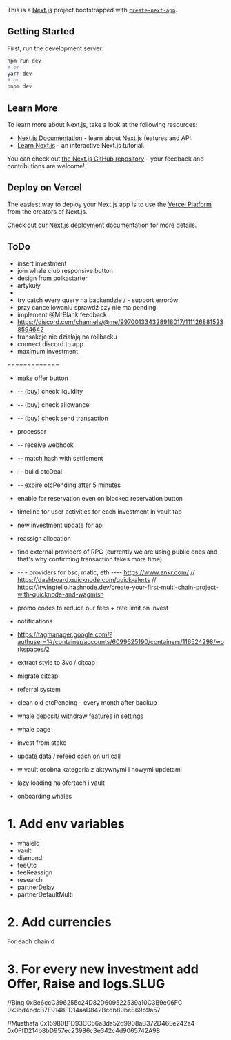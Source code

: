 This is a [Next.js](https://nextjs.org/) project bootstrapped with [`create-next-app`](https://github.com/vercel/next.js/tree/canary/packages/create-next-app).

## Getting Started

First, run the development server:

```bash
npm run dev
# or
yarn dev
# or
pnpm dev
```

## Learn More

To learn more about Next.js, take a look at the following resources:

- [Next.js Documentation](https://nextjs.org/docs) - learn about Next.js features and API.
- [Learn Next.js](https://nextjs.org/learn) - an interactive Next.js tutorial.

You can check out [the Next.js GitHub repository](https://github.com/vercel/next.js/) - your feedback and contributions are welcome!

## Deploy on Vercel

The easiest way to deploy your Next.js app is to use the [Vercel Platform](https://vercel.com/new?utm_medium=default-template&filter=next.js&utm_source=create-next-app&utm_campaign=create-next-app-readme) from the creators of Next.js.

Check out our [Next.js deployment documentation](https://nextjs.org/docs/deployment) for more details.



## ToDo
- insert investment
- join whale club responsive button
- design from polkastarter
- artykuły
- 
- try catch every query na backendzie / - support errorów
- przy cancellowaniu sprawdź czy nie ma pending
- implement @MrBlank feedback
- https://discord.com/channels/@me/997001334328918017/1111268815238594642
- transakcje nie działają na rollbacku
- connect discord to app
- maximum investment


=============
- make offer button
- -- (buy) check liquidity 
- -- (buy) check allowance 
- -- (buy) check send transaction 

- processor
- -- receive webhook
- -- match hash with settlement
- -- build otcDeal
- -- expire otcPending after 5 minutes

- enable for reservation even on blocked reservation button
- timeline for user activities for each investment in vault tab
- new investment update for api
- reassign allocation

- find external providers of RPC (currently we are using public ones and that's why confirming transaction takes more time)
- -- - providers for bsc, matic, eth ---- https://www.ankr.com/ // https://dashboard.quicknode.com/quick-alerts // https://irwingtello.hashnode.dev/create-your-first-multi-chain-project-with-quicknode-and-wagmish

- promo codes to reduce our fees + rate limit on invest
- notifications
- https://tagmanager.google.com/?authuser=1#/container/accounts/6099625190/containers/116524298/workspaces/2

- extract style to 3vc / citcap
- migrate citcap
- referral system
- clean old otcPending - every month after backup

- whale deposit/ withdraw features in settings
- whale page
- invest from stake
- update data / refeed cach on url call
- w vault osobna kategoria z aktywnymi i nowymi updetami
- lazy loading na ofertach i vault
- onboarding whales





# 1. Add env variables
- whaleId
- vault
- diamond
- feeOtc
- feeReassign
- research
- partnerDelay
- partnerDefaultMulti

# 2. Add currencies 
For each chainId

# 3. For every new investment add Offer, Raise and logs.SLUG

//Bing
0xBe6ccC396255c24D82D609522539a10C3B9e06FC
0x3bd4bdcB7E9148FD14aaD842Bcdb80be869b9a57

//Musthafa
0x15980B1D93CC56a3da52d9908aB372D46Ee242a4
0x0FfD214b8bD957ec23986c3e342c4d9065742A98
